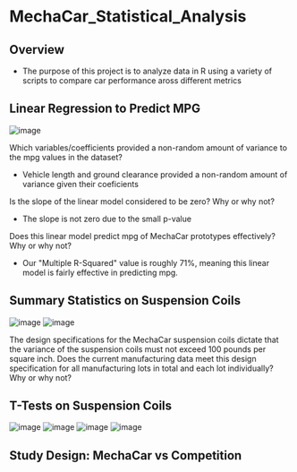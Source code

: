 # MechaCar_Statistical_Analysis
## Overview
- The purpose of this project is to analyze data in R using a variety of scripts to compare car performance aross different metrics
## Linear Regression to Predict MPG
![image](https://user-images.githubusercontent.com/111463407/211217376-e6f6cc48-6af5-4f51-aad0-4a344ebde36a.png)

Which variables/coefficients provided a non-random amount of variance to the mpg values in the dataset?

- Vehicle length and ground clearance provided a non-random amount of variance given their coeficients

Is the slope of the linear model considered to be zero? Why or why not?

- The slope is not zero due to the small p-value

Does this linear model predict mpg of MechaCar prototypes effectively? Why or why not?

- Our "Multiple R-Squared" value is roughly 71%, meaning this linear model is fairly effective in predicting mpg.

## Summary Statistics on Suspension Coils
![image](https://user-images.githubusercontent.com/111463407/211219129-65c6454c-de79-419d-b9f0-32cdf548769f.png)
![image](https://user-images.githubusercontent.com/111463407/211219140-f512f150-c4fb-42c8-95b1-cf7048c50758.png)

The design specifications for the MechaCar suspension coils dictate that the variance of the suspension coils must not exceed 100 pounds per square inch. Does the current manufacturing data meet this design specification for all manufacturing lots in total and each lot individually? Why or why not?

## T-Tests on Suspension Coils
![image](https://user-images.githubusercontent.com/111463407/211219952-3e14fef5-5f9e-4445-99c8-ff86af18b9eb.png)
![image](https://user-images.githubusercontent.com/111463407/211220192-f44988d3-acd9-428f-9d0c-5e9264514487.png)
![image](https://user-images.githubusercontent.com/111463407/211220204-79c081f5-139c-4eeb-a77a-575b8e272f31.png)
![image](https://user-images.githubusercontent.com/111463407/211220225-8ec1e5c3-1834-4cb2-81b5-8c285e328522.png)

## Study Design: MechaCar vs Competition
